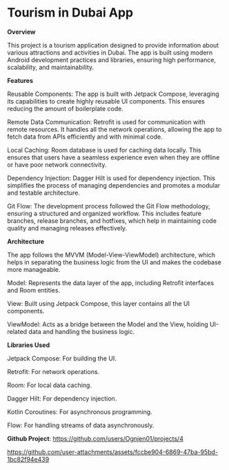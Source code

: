 # Tourism in Dubai App

**Overview**

This project is a tourism application designed to provide information about various attractions and activities in Dubai. The app is built using modern Android development practices and libraries, ensuring high performance, scalability, and maintainability.


**Features**

Reusable Components: The app is built with Jetpack Compose, leveraging its capabilities to create highly reusable UI components. This ensures reducing the amount of boilerplate code.

Remote Data Communication: Retrofit is used for communication with remote resources. It handles all the network operations, allowing the app to fetch data from APIs efficiently and with minimal code.

Local Caching: Room database is used for caching data locally. This ensures that users have a seamless experience even when they are offline or have poor network connectivity.

Dependency Injection: Dagger Hilt is used for dependency injection. This simplifies the process of managing dependencies and promotes a modular and testable architecture.

Git Flow: The development process followed the Git Flow methodology, ensuring a structured and organized workflow. This includes feature branches, release branches, and hotfixes, which help in maintaining code quality and managing releases effectively.


**Architecture**

The app follows the MVVM (Model-View-ViewModel) architecture, which helps in separating the business logic from the UI and makes the codebase more manageable.

Model: Represents the data layer of the app, including Retrofit interfaces and Room entities.

View: Built using Jetpack Compose, this layer contains all the UI components.

ViewModel: Acts as a bridge between the Model and the View, holding UI-related data and handling the business logic.


**Libraries Used**

Jetpack Compose: For building the UI.

Retrofit: For network operations.

Room: For local data caching.

Dagger Hilt: For dependency injection.

Kotlin Coroutines: For asynchronous programming.

Flow: For handling streams of data asynchronously.

**Github Project**: https://github.com/users/Ognjen01/projects/4

https://github.com/user-attachments/assets/fccbe904-6869-47ba-95bd-1bc82f94e439

